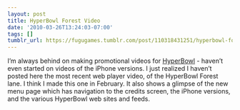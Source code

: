 ```yaml
---
layout: post
title: HyperBowl Forest Video
date: '2010-03-26T13:24:03-07:00'
tags: []
tumblr_url: https://fugugames.tumblr.com/post/110318431251/hyperbowl-forest-video
---
```

I’m always behind on making promotional videos for [HyperBowl](http://hyperbowl3d.com/) - haven’t even started on videos of the iPhone versions. I just realized I haven’t posted here the most recent web player video, of the HyperBowl Forest lane. I think I made this one in February. It also shows a glimpse of the new menu page which has navigation to the credits screen, the iPhone versions, and the various HyperBowl web sites and feeds.

